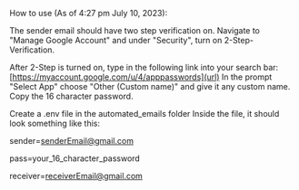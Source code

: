 How to use (As of 4:27 pm July 10, 2023):

The sender email should have two step verification on. Navigate to "Manage Google Account" and under "Security", turn on 2-Step-Verification.

After 2-Step is turned on, type in the following link into your search bar: [https://myaccount.google.com/u/4/apppasswords](url)
In the prompt "Select App" choose "Other (Custom name)" and give it any custom name.
Copy the 16 character password.

Create a .env file in the automated_emails folder
Inside the file, it should look something like this:

sender=senderEmail@gmail.com

pass=your_16_character_password

receiver=receiverEmail@gmail.com
